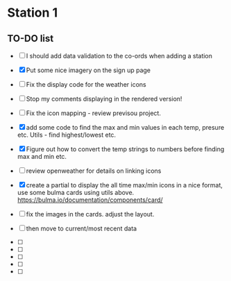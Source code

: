 # Station 1

## TO-DO list
- [ ] I should add data validation to the co-ords when adding a station
- [x] Put some nice imagery on the sign up page
- [ ] Fix the display code for the weather icons
- [ ] Stop my comments displaying in the rendered version!
- [ ] Fix the icon mapping - review previsou project. 
- [x] add some code to find the max and min values in each temp, presure etc. Utils - find highest/lowest etc. 
- [x] Figure out how to convert the temp strings to numbers before finding max and min etc. 
- [ ] review openweather for details on linking icons
- [x] create a partial to display the all time max/min icons in a nice format, use some bulma cards using utils above. https://bulma.io/documentation/components/card/ 
- [ ] fix the images in the cards. adjust the layout. 
- [ ] then move to current/most recent data

- [ ]
- [ ]
- [ ]
- [ ]
- [ ]

